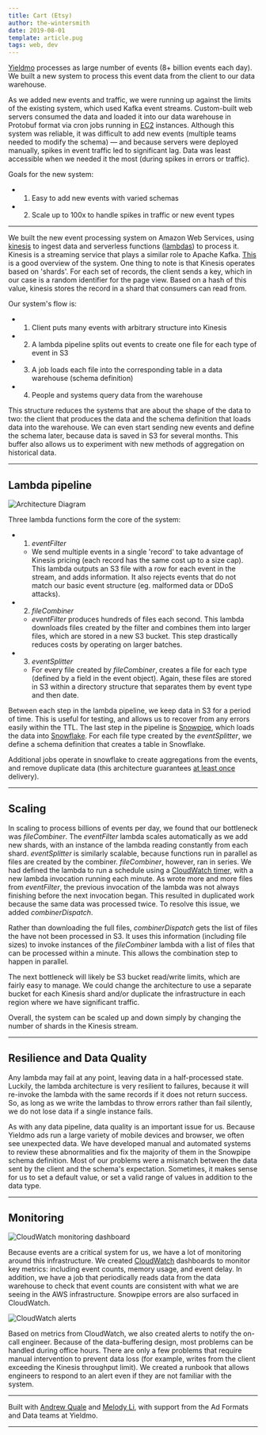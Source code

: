 ```yaml
---
title: Cart (Etsy)
author: the-wintersmith
date: 2019-08-01
template: article.pug
tags: web, dev
---
```


[Yieldmo](https://yieldmo.com) processes as large number of events (8+ billion events each day). We built a new system to process this event data from the client to our data warehouse. 

As we added new events and traffic, we were running up against the limits of the existing system, which used Kafka event streams. Custom-built web servers consumed the data and loaded it into our data warehouse in Protobuf format via cron jobs running in [EC2](https://aws.amazon.com/ec2/) instances. Although this system was reliable, it was difficult to add new events (multiple teams needed to modify the schema) — and because servers were deployed manually, spikes in event traffic led to significant lag. Data was least accessible when we needed it the most (during spikes in errors or traffic).

Goals for the new system:
- 1) Easy to add new events with varied schemas
- 2) Scale up to 100x to handle spikes in traffic or new event types

---

We built the new event processing system on Amazon Web Services, using [kinesis](https://aws.amazon.com/kinesis/) to ingest data and serverless functions ([lambdas](https://aws.amazon.com/lambda/)) to process it. Kinesis is a streaming service that plays a similar role to Apache Kafka. [This](https://docs.aws.amazon.com/streams/latest/dev/key-concepts.html) is a good overview of the system. One thing to note is that Kinesis operates based on 'shards'. For each set of records, the client sends a key, which in our case is a random identifier for the page view. Based on a hash of this value, kinesis stores the record in a shard that consumers can read from.

Our system's flow is: 
 - 1) Client puts many events with arbitrary structure into Kinesis
 - 2) A lambda pipeline splits out events to create one file for each type of event in S3
 - 3) A job loads each file into the corresponding table in a data warehouse (schema definition)
 - 4) People and systems query data from the warehouse

This structure reduces the systems that are about the shape of the data to two: the client that produces the data and the schema definition that loads data into the warehouse. We can even start sending new events and define the schema later, because data is saved in S3 for several months. This buffer also allows us to experiment with new methods of aggregation on historical data. 

---

## Lambda pipeline

![Architecture Diagram](kinesis-events-arch.png)

Three lambda functions form the core of the system:
- 1) *eventFilter* 
	- We send multiple events in a single 'record' to take advantage of Kinesis pricing (each record has the same cost up to a size cap). This lambda outputs an S3 file with a row for each event in the stream, and adds information. It also rejects events that do not match our basic event structure (eg. malformed data or DDoS attacks).
- 2) *fileCombiner*
	- *eventFilter* produces hundreds of files each second. This lambda downloads files created by the filter and combines them into larger files, which are stored in a new S3 bucket. This step drastically reduces costs by operating on larger batches.
- 3) *eventSplitter*
	- For every file created by *fileCombiner*, creates a file for each type (defined by a field in the event object). Again, these files are stored in S3 within a directory structure that separates them by event type and then date.

Between each step in the lambda pipeline, we keep data in S3 for a period of time. This is useful for testing, and allows us to recover from any errors easily within the TTL. The last step in the pipeline is [Snowpipe](https://docs.snowflake.net/manuals/user-guide/data-load-snowpipe-intro.html), which loads the data into [Snowflake](https://www.snowflake.com/). For each file type created by the *eventSplitter*, we define a schema definition that creates a table in Snowflake. 

Additional jobs operate in snowflake to create aggregations from the events, and remove duplicate data (this architecture guarantees [at least once](https://bravenewgeek.com/you-cannot-have-exactly-once-delivery/) delivery).

---

## Scaling

In scaling to process billions of events per day, we found that our bottleneck was *fileCombiner*. The *eventFilter* lambda scales automatically as we add new shards, with an instance of the lambda reading constantly from each shard. *eventSplitter* is similarly scalable, because functions run in parallel as files are created by the combiner. *fileCombiner*, however, ran in series. We had defined the lambda to run a schedule using a [CloudWatch timer](https://docs.aws.amazon.com/AmazonCloudWatch/latest/events/Create-CloudWatch-Events-Scheduled-Rule.html), with a new lambda invocation running each minute. As wrote more and more files from *eventFilter*, the previous invocation of the lambda was not always finishing before the next invocation began. This resulted in duplicated work because the same data was processed twice. To resolve this issue, we added *combinerDispatch*.

Rather than downloading the full files, *combinerDispatch* gets the list of files the have not been processed in S3. It uses this information (including file sizes) to invoke instances of the *fileCombiner* lambda with a list of files that can be processed within a minute. This allows the combination step to happen in parallel.

The next bottleneck will likely be S3 bucket read/write limits, which are fairly easy to manage. We could change the architecture to use a separate bucket for each Kinesis shard and/or duplicate the infrastructure in each region where we have significant traffic. 

Overall, the system can be scaled up and down simply by changing the number of shards in the Kinesis stream.

---
## Resilience and Data Quality

Any lambda may fail at any point, leaving data in a half-processed state. Luckily, the lambda architecture is very resilient to failures, because it will re-invoke the lambda with the same records if it does not return success. So, as long as we write the lambdas to throw errors rather than fail silently, we do not lose data if a single instance fails. 

As with any data pipeline, data quality is an important issue for us. Because Yieldmo ads run a large variety of mobile devices and browser, we often see unexpected data. We have developed manual and automated systems to review these abnormalities and fix the majority of them in the Snowpipe schema definition. Most of our problems were a mismatch between the data sent by the client and the schema's expectation. Sometimes, it makes sense for us to set a default value, or set a valid range of values in addition to the data type.

---
## Monitoring

![CloudWatch monitoring dashboard](monitoring1.png)

Because events are a critical system for us, we have a lot of monitoring around this infrastructure. We created [CloudWatch](https://aws.amazon.com/cloudwatch/) dashboards to monitor key metrics: including event counts, memory usage, and event delay. In addition, we have a job that periodically reads data from the data warehouse to check that event counts are consistent with what we are seeing in the AWS infrastructure. Snowpipe errors are also surfaced in CloudWatch.

![CloudWatch alerts](monitoring2.png)

Based on metrics from CloudWatch, we also created alerts to notify the on-call engineer. Because of the data-buffering design, most problems can be handled during office hours. There are only a few problems that require manual intervention to prevent data loss (for example, writes from the client exceeding the Kinesis throughput limit). We created a runbook that allows engineers to respond to an alert even if they are not familiar with the system. 

---

Built with [Andrew Quale](https://www.linkedin.com/in/andrew-quale-2765372/) and [Melody Li](https://www.linkedin.com/in/melody-li-7578bab1/), with support from the Ad Formats and Data teams at Yieldmo.

---
